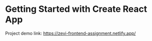 # Getting Started with Create React App

Project demo link: https://zevi-frontend-assignment.netlify.app/
